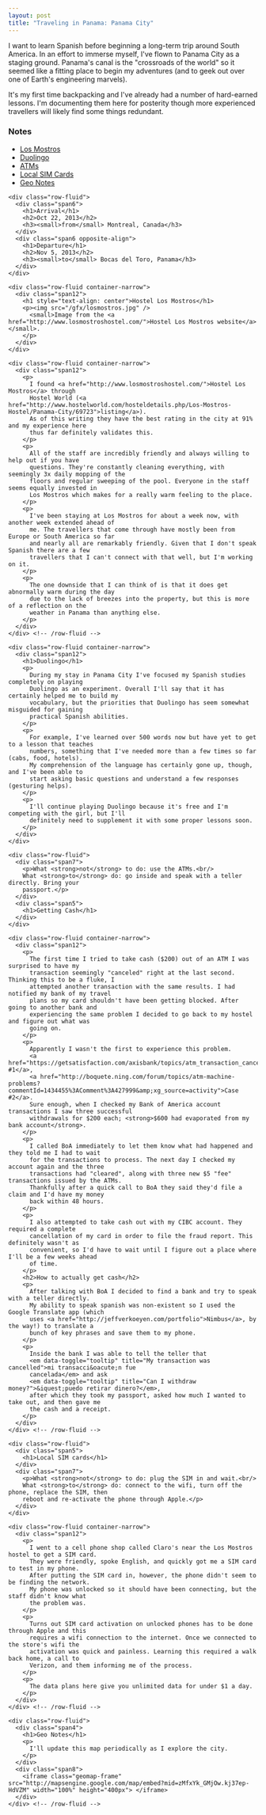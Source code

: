 ```yaml
---
layout: post
title: "Traveling in Panama: Panama City"
---
```


<div class="page narrow-top-space">
<div class="container-narrow">
<p>
  I want to learn Spanish before beginning a long-term trip around South America. In an effort to
  immerse myself, I've flown to Panama City as a staging ground. Panama's canal is the "crossroads
  of the world" so it seemed like a fitting place to begin my adventures (and to geek out over one
  of Earth's engineering marvels).
</p>
<p>
  It's my first time backpacking and I've already had a number of hard-earned lessons. I'm
  documenting them here for posterity though more experienced travellers will likely find some
  things redundant.
</p>
<h3>Notes</h3>
<ul>
  <li><a href="#losmostros">Los Mostros</a></li>
  <li><a href="#duolingo">Duolingo</a></li>
  <li><a href="#atms">ATMs</a></li>
  <li><a href="#localsims">Local SIM Cards</a></li>
  <li><a href="#geomap">Geo Notes</a></li>
</ul>
</div>
</div>

<div class="page">
  <div class="container">
    
    <div class="row-fluid">
      <div class="span6">
        <h1>Arrival</h1>
        <h2>Oct 22, 2013</h2>
        <h3><small>from</small> Montreal, Canada</h3>
      </div>
      <div class="span6 opposite-align">
        <h1>Departure</h1>
        <h2>Nov 5, 2013</h2>
        <h3><small>to</small> Bocas del Toro, Panama</h3>
      </div>
    </div>

  </div> <!-- /container -->
</div>

<div id="losmostros" class="page lessons_grey">
  <div class="container">
    
    <div class="row-fluid container-narrow">
      <div class="span12">
        <h1 style="text-align: center">Hostel Los Mostros</h1>
        <p><img src="/gfx/losmostros.jpg" />
          <small>Image from the <a href="http://www.losmostroshostel.com/">Hostel Los Mostros website</a></small>.
        </p>
      </div>
    </div>

    <div class="row-fluid container-narrow">
      <div class="span12">
        <p>
          I found <a href="http://www.losmostroshostel.com/">Hostel Los Mostros</a> through
          Hostel World (<a href="http://www.hostelworld.com/hosteldetails.php/Los-Mostros-Hostel/Panama-City/69723">listing</a>).
          As of this writing they have the best rating in the city at 91% and my experience here
          thus far definitely validates this.
        </p>
        <p>
          All of the staff are incredibly friendly and always willing to help out if you have
          questions. They're constantly cleaning everything, with seemingly 3x daily mopping of the
          floors and regular sweeping of the pool. Everyone in the staff seems equally invested in
          Los Mostros which makes for a really warm feeling to the place.
        </p>
        <p>
          I've been staying at Los Mostros for about a week now, with another week extended ahead of
          me. The travellers that come through have mostly been from Europe or South America so far
          and nearly all are remarkably friendly. Given that I don't speak Spanish there are a few
          travellers that I can't connect with that well, but I'm working on it.
        </p>
        <p>
          The one downside that I can think of is that it does get abnormally warm during the day
          due to the lack of breezes into the property, but this is more of a reflection on the
          weather in Panama than anything else.
        </p>
      </div>
    </div> <!-- /row-fluid -->

  </div> <!-- /container -->
</div> <!-- /#losmostros -->

<div id="duolingo" class="page">
  <div class="container">
    
    <div class="row-fluid container-narrow">
      <div class="span12">
        <h1>Duolingo</h1>
        <p>
          During my stay in Panama City I've focused my Spanish studies completely on playing
          Duolingo as an experiment. Overall I'll say that it has certainly helped me to build my
          vocabulary, but the priorities that Duolingo has seem somewhat misguided for gaining
          practical Spanish abilities.
        </p>
        <p>
          For example, I've learned over 500 words now but have yet to get to a lesson that teaches
          numbers, something that I've needed more than a few times so far (cabs, food, hotels).
          My comprehension of the language has certainly gone up, though, and I've been able to
          start asking basic questions and understand a few responses (gesturing helps).
        </p>
        <p>
          I'll continue playing Duolingo because it's free and I'm competing with the girl, but I'll
          definitely need to supplement it with some proper lessons soon.
        </p>
      </div>
    </div>

  </div> <!-- /container -->
</div> <!-- /#duolingo -->

<div id="atms" class="lessons_green page">
  <div class="container">
    
    <div class="row-fluid">
      <div class="span7">
        <p>What <strong>not</strong> to do: use the ATMs.<br/>
        What <strong>to</strong> do: go inside and speak with a teller directly. Bring your
        passport.</p>
      </div>
      <div class="span5">
        <h1>Getting Cash</h1>
      </div>
    </div>

    <div class="row-fluid container-narrow">
      <div class="span12">
        <p>
          The first time I tried to take cash ($200) out of an ATM I was surprised to have my
          transaction seemingly "canceled" right at the last second. Thinking this to be a fluke, I
          attempted another transaction with the same results. I had notified my bank of my travel
          plans so my card shouldn't have been getting blocked. After going to another bank and
          experiencing the same problem I decided to go back to my hostel and figure out what was
          going on.
        </p>
        <p>
          Apparently I wasn't the first to experience this problem.
          <a href="https://getsatisfaction.com/axisbank/topics/atm_transaction_cancelled_but_money_is_deducted_from_axix_bank_account">Case #1</a>, 
          <a href="http://boquete.ning.com/forum/topics/atm-machine-problems?commentId=1434455%3AComment%3A427999&amp;xg_source=activity">Case #2</a>.
          Sure enough, when I checked my Bank of America account transactions I saw three successful
          withdrawals for $200 each; <strong>$600 had evaporated from my bank account</strong>.
        </p>
        <p>
          I called BoA immediately to let them know what had happened and they told me I had to wait
          for the transactions to process. The next day I checked my account again and the three
          transactions had "cleared", along with three new $5 "fee" transactions issued by the ATMs.
          Thankfully after a quick call to BoA they said they'd file a claim and I'd have my money
          back within 48 hours.
        </p>
        <p>
          I also attempted to take cash out with my CIBC account. They required a complete
          cancellation of my card in order to file the fraud report. This definitely wasn't as
          convenient, so I'd have to wait until I figure out a place where I'll be a few weeks ahead
          of time.
        </p>
        <h2>How to actually get cash</h2>
        <p>
          After talking with BoA I decided to find a bank and try to speak with a teller directly.
          My ability to speak spanish was non-existent so I used the Google Translate app (which
          uses <a href="http://jeffverkoeyen.com/portfolio">Nimbus</a>, by the way!) to translate a
          bunch of key phrases and save them to my phone.
        </p>
        <p>
          Inside the bank I was able to tell the teller that
          <em data-toggle="tooltip" title="My transaction was cancelled">mi transacci&oacute;n fue
          cancelada</em> and ask
          <em data-toggle="tooltip" title="Can I withdraw money?">&iquest;puedo retirar dinero?</em>,
          after which they took my passport, asked how much I wanted to take out, and then gave me
          the cash and a receipt.
        </p>
      </div>
    </div> <!-- /row-fluid -->

  </div> <!-- /container -->
</div> <!-- /#atms -->

<div id="localsims" class="lessons_orange page">
  <div class="container">
    
    <div class="row-fluid">
      <div class="span5">
        <h1>Local SIM cards</h1>
      </div>
      <div class="span7">
        <p>What <strong>not</strong> to do: plug the SIM in and wait.<br/>
        What <strong>to</strong> do: connect to the wifi, turn off the phone, replace the SIM, then
        reboot and re-activate the phone through Apple.</p>
      </div>
    </div>

    <div class="row-fluid container-narrow">
      <div class="span12">
        <p>
          I went to a cell phone shop called Claro's near the Los Mostros hostel to get a SIM card.
          They were friendly, spoke English, and quickly got me a SIM card to test in my phone.
          After putting the SIM card in, however, the phone didn't seem to be finding the network.
          My phone was unlocked so it should have been connecting, but the staff didn't know what
          the problem was.
        </p>
        <p>
          Turns out SIM card activation on unlocked phones has to be done through Apple and this
          requires a wifi connection to the internet. Once we connected to the store's wifi the
          activation was quick and painless. Learning this required a walk back home, a call to
          Verizon, and them informing me of the process.
        </p>
        <p>
          The data plans here give you unlimited data for under $1 a day.
        </p>
      </div>
    </div> <!-- /row-fluid -->

  </div> <!-- /container -->
</div> <!-- /#localsims -->

<div id="geomap" class="page">
  <div class="container">
    
    <div class="row-fluid">
      <div class="span4">
        <h1>Geo Notes</h1>
        <p>
          I'll update this map periodically as I explore the city.
        </p>
      </div>
      <div class="span8">
        <iframe class="geomap-frame" src="http://mapsengine.google.com/map/embed?mid=zMfxYk_GMjOw.kj37ep-HdVZM" width="100%" height="400px"> </iframe>
      </div>
    </div> <!-- /row-fluid -->

  </div> <!-- /container -->
</div> <!-- /#geomap -->
